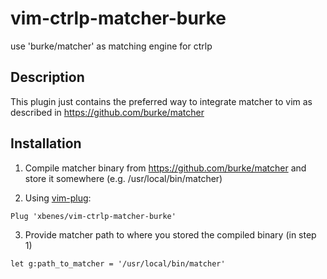 # vim-ctrlp-matcher-burke

use 'burke/matcher' as matching engine for ctrlp

## Description
This plugin just contains the preferred way to integrate matcher to vim as described in
https://github.com/burke/matcher

## Installation
1. Compile matcher binary from https://github.com/burke/matcher and store it somewhere (e.g. /usr/local/bin/matcher)

2. Using [vim-plug](https://github.com/junegunn/vim-plug):

```vim
Plug 'xbenes/vim-ctrlp-matcher-burke'
```

3. Provide matcher path to where you stored the compiled binary (in step 1)
```vim
let g:path_to_matcher = '/usr/local/bin/matcher'
```

